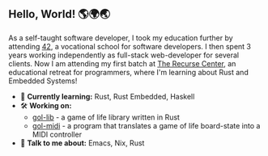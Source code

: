 ## Hello, World! 🌎🌍🌏

As a self-taught software developer, I took my education further by attending [42](https://42.fr/en/), a vocational school for software developers. I then spent 3 years working independently as full-stack web-developer for several clients. Now I am attending my first batch at [The Recurse Center](https://recurse.com), an educational retreat for programmers, where I'm learning about Rust and Embedded Systems!

- 🌱 **Currently learning:** Rust, Rust Embedded, Haskell
- 🛠️ **Working on:** 
  - [gol-lib](https://github.com/ChrisRenfrow/gol-lib) - a game of life library written in Rust
  - [gol-midi](https://github.com/ChrisRenfrow/gol-midi) - a program that translates a game of life board-state into a MIDI controller
- 💬 **Talk to me about:** Emacs, Nix, Rust
 
